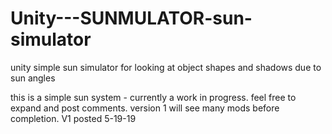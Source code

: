 # Unity---SUNMULATOR-sun-simulator
unity simple sun simulator for looking at object shapes and shadows due to sun angles

this is a simple sun system - currently a work in progress.   feel free to expand and post comments.   version 1 will see many mods before completion.   V1 posted 5-19-19

